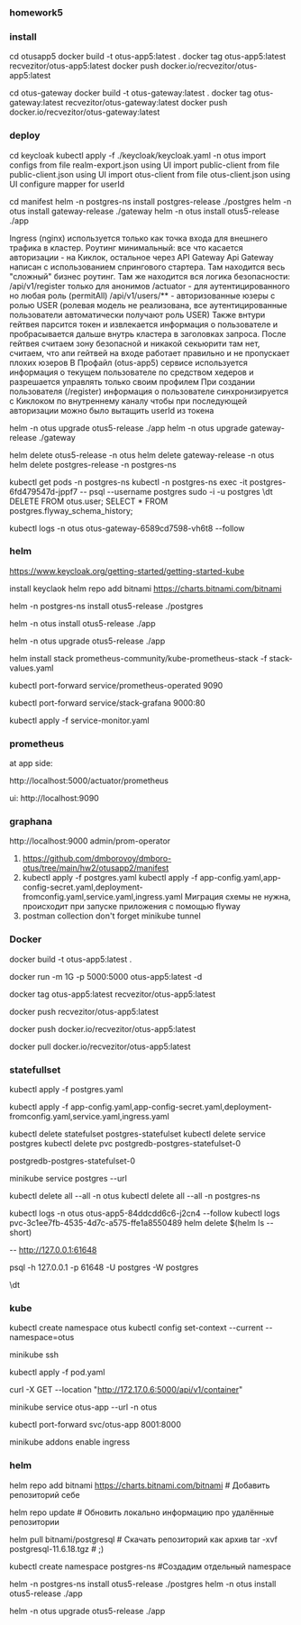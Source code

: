 ### homework5


### install

cd otusapp5
docker build -t otus-app5:latest  .
docker tag otus-app5:latest recvezitor/otus-app5:latest
docker push docker.io/recvezitor/otus-app5:latest

cd otus-gateway
docker build -t otus-gateway:latest  .
docker tag otus-gateway:latest recvezitor/otus-gateway:latest
docker push docker.io/recvezitor/otus-gateway:latest

### deploy

cd keycloak
kubectl apply -f ./keycloak/keycloak.yaml -n otus
import configs from file realm-export.json using UI
import public-client from file public-client.json using UI
import otus-client from file otus-client.json using UI
configure mapper for userId

cd manifest
helm -n postgres-ns install postgres-release ./postgres
helm -n otus install gateway-release ./gateway
helm -n otus install otus5-release ./app

Ingress (nginx) используется только как точка входа для внешнего трафика в кластер. Роутинг минимальный: все что касается авторизации - на Киклок, остальное через API Gateway
Api Gateway написан с использованием спрингового стартера. Там находится весь "сложный" бизнес роутинг. Там же находится вся логика безопасности: 
/api/v1/register  только для анонимов 
/actuator - для аутентицированного но любая роль (permitAll)
/api/v1/users/**  - авторизованные юзеры с ролью USER (ролевая модель не реализована, все аутентицированные пользователи автоматически получают роль USER)
Также внтури гейтвея парсится токен и извлекается информация о пользователе и пробрасывается дальше внутрь кластера в заголовках запроса.
После гейтвея считаем зону безопасной и никакой секьюрити там нет, считаем, что апи гейтвей на входе работает правильно и не пропускает плохих юзеров
В Профайл (otus-app5) сервисе используется информация о текущем пользователе по средством хедеров и разрешается управлять только своим профилем
При создании пользователя (/register) информация о пользователе синхронизируется с Киклоком по внутреннему каналу чтобы при последующей авторизации можно было вытащить userId из токена





helm -n otus upgrade otus5-release ./app
helm -n otus upgrade gateway-release ./gateway

helm delete otus5-release -n otus
helm delete gateway-release -n otus
helm delete postgres-release -n postgres-ns



kubectl get pods -n postgres-ns
kubectl -n postgres-ns exec -it postgres-6fd479547d-jppf7  -- psql --username postgres
sudo -i -u postgres
\dt
DELETE FROM otus.user;
SELECT * FROM postgres.flyway_schema_history;

kubectl logs -n otus otus-gateway-6589cd7598-vh6t8 --follow
### helm


https://www.keycloak.org/getting-started/getting-started-kube


install keyclaok helm repo add bitnami https://charts.bitnami.com/bitnami


helm -n postgres-ns install otus5-release ./postgres

helm -n otus install otus5-release ./app

helm -n otus upgrade otus5-release ./app

helm install stack prometheus-community/kube-prometheus-stack -f stack-values.yaml

kubectl port-forward service/prometheus-operated  9090

kubectl port-forward service/stack-grafana  9000:80

kubectl apply -f service-monitor.yaml

### prometheus

at app side:

http://localhost:5000/actuator/prometheus

ui:
http://localhost:9090

### graphana

http://localhost:9000
admin/prom-operator



1. https://github.com/dmborovoy/dmboro-otus/tree/main/hw2/otusapp2/manifest
2. kubectl apply -f postgres.yaml
   kubectl apply -f app-config.yaml,app-config-secret.yaml,deployment-fromconfig.yaml,service.yaml,ingress.yaml
 Миграция схемы не нужна, происходит при запуске приложения с помощью flyway
3. postman collection
don't forget minikube tunnel

### Docker

docker build -t otus-app5:latest  .

docker run -m 1G -p 5000:5000 otus-app5:latest -d

docker tag otus-app5:latest recvezitor/otus-app5:latest

docker push recvezitor/otus-app5:latest

docker push docker.io/recvezitor/otus-app5:latest

docker pull docker.io/recvezitor/otus-app5:latest

### statefullset

kubectl apply -f postgres.yaml

kubectl apply -f app-config.yaml,app-config-secret.yaml,deployment-fromconfig.yaml,service.yaml,ingress.yaml

kubectl delete statefulset postgres-statefulset
kubectl delete service postgres
kubectl delete pvc postgredb-postgres-statefulset-0

postgredb-postgres-statefulset-0

minikube service postgres --url


kubectl delete all --all -n otus
kubectl delete all --all -n postgres-ns

kubectl logs -n otus otus-app5-84ddcdd6c6-j2cn4 --follow
kubectl logs  pvc-3c1ee7fb-4535-4d7c-a575-ffe1a8550489
helm delete $(helm ls --short)

 -- http://127.0.0.1:61648
 
psql -h 127.0.0.1 -p 61648 -U postgres -W postgres

\dt

### kube

kubectl create namespace otus
kubectl config set-context --current --namespace=otus

minikube ssh

kubectl apply -f pod.yaml

curl -X GET --location "http://172.17.0.6:5000/api/v1/container"

minikube service otus-app --url -n otus

kubectl port-forward svc/otus-app 8001:8000

minikube addons enable ingress

### helm

helm repo add bitnami https://charts.bitnami.com/bitnami # Добавить репозиторий себе

helm repo update # Обновить локально информацию про удалённые репозитории

helm pull bitnami/postgresql # Скачать репозиторий как архив
tar -xvf postgresql-11.6.18.tgz # ;)

kubectl create namespace postgres-ns #Создадим отдельный namespace

helm -n postgres-ns install otus5-release ./postgres
helm -n otus install otus5-release ./app

helm -n otus upgrade otus5-release ./app


[//]: # (helm -n postgres-ns upgrade otus2-release -f values.yaml postgresql/ # Посмотреть как появятся секрет и конфиг мап в нейспейсе postgres)